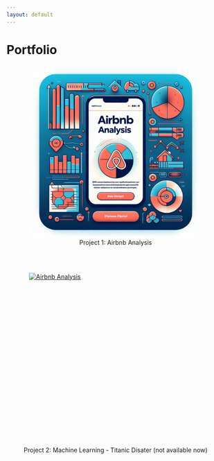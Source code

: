 ```yaml
---
layout: default
---
```


# Portfolio
<a href="https://cwnstae.github.io/airbnb-analysis/">
  <img alt="Airbnb Analysis" width="400" height="400" src="https://raw.githubusercontent.com/cwnstae/cwnstae.github.io/main/assets/Airbnb-cover.jpg" style="display: block; margin: 0 auto;" />
</a>
<div style="text-align: center;">Project 1: Airbnb Analysis</div>

<br><br>

<a href="">
  <img alt="Airbnb Analysis" width="400" height="400" src="https://github.com/cwnstae/data-analytic-portfolio/assets/24621204/a8a5e1b4-2f90-426c-a092-6d29e416b1fd" style="display: block; margin: 0 auto;" />
</a>
<div style="text-align: center;">Project 2: Machine Learning - Titanic Disater (not available now)</div>


